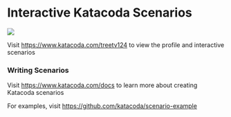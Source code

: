 # Interactive Katacoda Scenarios

[![](http://shields.katacoda.com/katacoda/treetv124/count.svg)](https://www.katacoda.com/treetv124 "Get your profile on Katacoda.com")

Visit https://www.katacoda.com/treetv124 to view the profile and interactive scenarios

### Writing Scenarios
Visit https://www.katacoda.com/docs to learn more about creating Katacoda scenarios

For examples, visit https://github.com/katacoda/scenario-example
